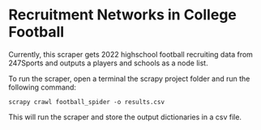 # Recruitment Networks in College Football

Currently, this scraper gets 2022 highschool football recruiting data from 247Sports and outputs a players and schools as a node list.

To run the scraper, open a terminal the scrapy project folder and run the following command:

```
scrapy crawl football_spider -o results.csv
```

This will run the scraper and store the output dictionaries in a csv file.

